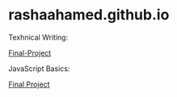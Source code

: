 # rashaahamed.github.io

Texhnical Writing:

[Final-Project](https://rashaahamed.github.io/final_project_tr/index.html)

JavaScript Basics:

[Final Project](rashaahamed.github.io/JavaScript%Basics/jsbasics_fp_2022/index.html)
